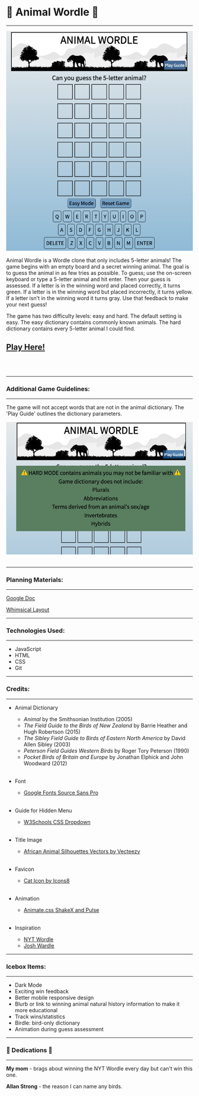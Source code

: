 # 🐪 Animal Wordle 🐴
***
![gamestart](./assets/images/game-start-screenshot.png)

Animal Wordle is a Wordle clone that only includes 5-letter animals! The game begins with an empty board and a secret winning animal. The goal is to guess the animal in as few tries as possible. To guess; use the on-screen keyboard or type a 5-letter animal and hit enter. Then your guess is assessed. If a letter is in the winning word and placed correctly, it turns green. If a letter is in the winning word but placed incorrectly, it turns yellow. If a letter isn't in the winning word it turns gray. Use that feedback to make your next guess!

The game has two difficulty levels: easy and hard. The default setting is easy. The easy dictionary contains commonly known animals. The hard dictionary contains every 5-letter animal I could find.

## [Play Here!](https://animal-wordle.netlify.app/)
<br></br>

*** 
### Additional Game Guidelines:
---
 The game will not accept words that are not in the animal dictionary. The 'Play Guide' outlines the dictionary parameters.

![gamerules](./assets/images/game-rules.png)
<br></br>

*** 
### Planning Materials:
---
[Google Doc](https://docs.google.com/document/d/1nvmqQsvxhi2VuerHIz5UJXqBhCKOcDKmVDcbwoH9SsQ/edit?usp=sharing)

[Whimsical Layout](https://whimsical.com/animal-wordle-UWaS1nJQAhosM2B1yB4AGA)

***
### Technologies Used:
---
* JavaScript
* HTML
* CSS
* Git

***
### Credits:
---
* Animal Dictionary
  * _Animal_ by the Smithsonian Institution (2005)
  * _The Field Guide to the Birds of New Zealand_ by Barrie Heather and Hugh Robertson (2015)
  * _The Sibley Field Guide to Birds of Eastern North America_ by David Allen Sibley (2003)
  * _Peterson Field Guides Western Birds_ by Roger Tory Peterson (1990)
  * _Pocket Birds of Britain and Europe_ by Jonathan Elphick and John Woodward (2012)
<br></br>

* Font
  * [Google Fonts Source Sans Pro](https://fonts.google.com/specimen/Source+Sans+Pro?preview.text=animal%20wordle&preview.text_type=custom)
<br></br>

* Guide for Hidden Menu
  * [W3Schools CSS Dropdown](https://www.w3schools.com/howto/howto_css_dropdown.asp)
<br></br>

* Title Image
  * [African Animal Silhouettes Vectors by Vecteezy](https://www.vecteezy.com/free-vector/african-animal-silhouettes)
<br></br>

* Favicon
  * [Cat Icon by Icons8](https://icons8.com/icon/101706/cat)
<br></br>

* Animation
  * [Animate.css ShakeX and Pulse](https://animate.style/)
<br></br>

* Inspiration
  * [NYT Wordle](https://www.nytimes.com/games/wordle/index.html)
  * [Josh Wardle](https://en.wikipedia.org/wiki/Josh_Wardle)

***
### Icebox Items:
---
* Dark Mode
* Exciting win feedback
* Better mobile responsive design
* Blurb or link to winning animal natural history information to make it more educational
* Track wins/statistics
* Birdle: bird-only dictionary
* Animation during guess assessment
***
### 💙 Dedications 💙
---
**My mom** - brags about winning the NYT Wordle every day but can't win this one.

**Allan Strong** - the reason I can name any birds.
